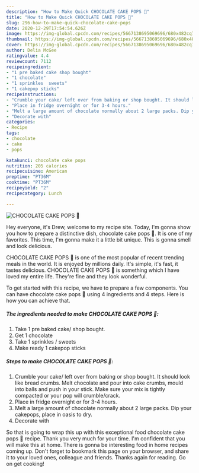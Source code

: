```yaml
---
description: "How to Make Quick CHOCOLATE CAKE POPS 🍭"
title: "How to Make Quick CHOCOLATE CAKE POPS 🍭"
slug: 296-how-to-make-quick-chocolate-cake-pops
date: 2020-12-29T17:54:54.626Z
image: https://img-global.cpcdn.com/recipes/5667138695069696/680x482cq70/chocolate-cake-pops-🍭-recipe-main-photo.jpg
thumbnail: https://img-global.cpcdn.com/recipes/5667138695069696/680x482cq70/chocolate-cake-pops-🍭-recipe-main-photo.jpg
cover: https://img-global.cpcdn.com/recipes/5667138695069696/680x482cq70/chocolate-cake-pops-🍭-recipe-main-photo.jpg
author: Delia McGee
ratingvalue: 4.4
reviewcount: 7112
recipeingredient:
- "1 pre baked cake shop bought"
- "1 chocolate"
- "1 sprinkles  sweets"
- "1 cakepop sticks"
recipeinstructions:
- "Crumble your cake/ left over from baking or shop bought. It should look like bread crumbs. Melt chocolate and pour into cake crumbs, mould into balls and push in your stick. Make sure your mix is tightly compacted or your pop will crumble/crack."
- "Place in fridge overnight or for 3-4 hours."
- "Melt a large amount of chocolate normally about 2 large packs. Dip your cakepops, place in oasis to dry."
- "Decorate with"
categories:
- Recipe
tags:
- chocolate
- cake
- pops

katakunci: chocolate cake pops 
nutrition: 205 calories
recipecuisine: American
preptime: "PT36M"
cooktime: "PT36M"
recipeyield: "2"
recipecategory: Lunch

---
```



![CHOCOLATE CAKE POPS 🍭](https://img-global.cpcdn.com/recipes/5667138695069696/680x482cq70/chocolate-cake-pops-🍭-recipe-main-photo.jpg)

Hey everyone, it's Drew, welcome to my recipe site. Today, I'm gonna show you how to prepare a distinctive dish, chocolate cake pops 🍭. It is one of my favorites. This time, I'm gonna make it a little bit unique. This is gonna smell and look delicious.



CHOCOLATE CAKE POPS 🍭 is one of the most popular of recent trending meals in the world. It is enjoyed by millions daily. It's simple, it's fast, it tastes delicious. CHOCOLATE CAKE POPS 🍭 is something which I have loved my entire life. They're fine and they look wonderful.


To get started with this recipe, we have to prepare a few components. You can have chocolate cake pops 🍭 using 4 ingredients and 4 steps. Here is how you can achieve that.

<!--inarticleads1-->

##### The ingredients needed to make CHOCOLATE CAKE POPS 🍭:

1. Take 1 pre baked cake/ shop bought.
1. Get 1 chocolate
1. Take 1 sprinkles / sweets
1. Make ready 1 cakepop sticks




<!--inarticleads2-->

##### Steps to make CHOCOLATE CAKE POPS 🍭:

1. Crumble your cake/ left over from baking or shop bought. It should look like bread crumbs. Melt chocolate and pour into cake crumbs, mould into balls and push in your stick. Make sure your mix is tightly compacted or your pop will crumble/crack.
1. Place in fridge overnight or for 3-4 hours.
1. Melt a large amount of chocolate normally about 2 large packs. Dip your cakepops, place in oasis to dry.
1. Decorate with




So that is going to wrap this up with this exceptional food chocolate cake pops 🍭 recipe. Thank you very much for your time. I'm confident that you will make this at home. There is gonna be interesting food in home recipes coming up. Don't forget to bookmark this page on your browser, and share it to your loved ones, colleague and friends. Thanks again for reading. Go on get cooking!
